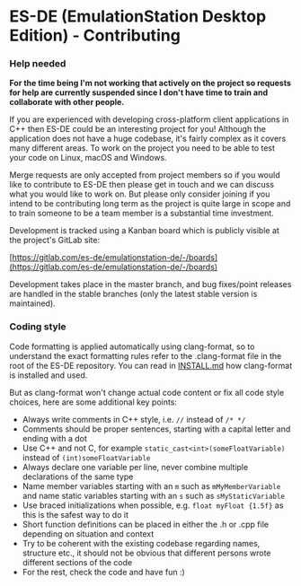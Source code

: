 # ES-DE (EmulationStation Desktop Edition) - Contributing

### Help needed

**For the time being I'm not working that actively on the project so requests for help are currently suspended since I don't have time to train and collaborate with other people.**

If you are experienced with developing cross-platform client applications in C++ then ES-DE could be an interesting project for you! Although the application does not have a huge codebase, it's fairly complex as it covers many different areas. To work on the project you need to be able to test your code on Linux, macOS and Windows.

Merge requests are only accepted from project members so if you would like to contribute to ES-DE then please get in touch and we can discuss what you would like to work on. But please only consider joining if you intend to be contributing long term as the project is quite large in scope and to train someone to be a team member is a substantial time investment.

Development is tracked using a Kanban board which is publicly visible at the project's GitLab site:

[https://gitlab.com/es-de/emulationstation-de/-/boards](https://gitlab.com/es-de/emulationstation-de/-/boards)

Development takes place in the master branch, and bug fixes/point releases are handled in the stable branches (only the latest stable version is maintained).

### Coding style

Code formatting is applied automatically using clang-format, so to understand the exact formatting rules refer to the .clang-format file in the root of the ES-DE repository. You can read in [INSTALL.md](INSTALL.md#using-clang-format-for-automatic-code-formatting) how clang-format is installed and used.

But as clang-format won't change actual code content or fix all code style choices, here are some additional key points:

* Always write comments in C++ style, i.e. `//` instead of `/* */`
* Comments should be proper sentences, starting with a capital letter and ending with a dot
* Use C++ and not C, for example `static_cast<int>(someFloatVariable)` instead of `(int)someFloatVariable`
* Always declare one variable per line, never combine multiple declarations of the same type
* Name member variables starting with an `m` such as `mMyMemberVariable` and name static variables starting with an `s` such as `sMyStaticVariable`
* Use braced initializations when possible, e.g. `float myFloat {1.5f}` as this is the safest way to do it
* Short function definitions can be placed in either the .h or .cpp file depending on situation and context
* Try to be coherent with the existing codebase regarding names, structure etc., it should not be obvious that different persons wrote different sections of the code
* For the rest, check the code and have fun :)
